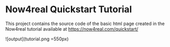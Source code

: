 # Now4real Quickstart Tutorial

This project contains the source code of the basic html page created in the Now4real tutorial available at https://now4real.com/quickstart/

![output](tutorial.png =550px)
